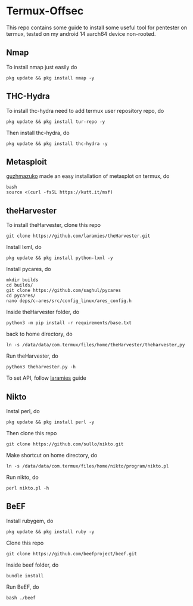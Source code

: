 # Termux-Offsec

This repo contains some guide to install some useful tool for pentester on termux, tested on my android 14 aarch64 device non-rooted.

## Nmap
To install nmap just easily do
```
pkg update && pkg install nmap -y
```

## THC-Hydra
To install thc-hydra need to add termux user repository repo, do
```
pkg update && pkg install tur-repo -y
```
Then install thc-hydra, do
```
pkg update && pkg install thc-hydra -y
```

## Metasploit
[guzhmazuko](https://github.com/gushmazuko/metasploit_in_termux) made an easy installation of metasplot on termux, do
```
bash
source <(curl -fsSL https://kutt.it/msf)
```

## theHarvester
To install theHarvester, clone this repo
```
git clone https://github.com/laramies/theHarvester.git
```
Install lxml, do
```
pkg update && pkg install python-lxml -y
```
Install pycares, do
```
mkdir builds
cd builds/
git clone https://github.com/saghul/pycares
cd pycares/
nano deps/c-ares/src/config_linux/ares_config.h
```
Inside theHarvester folder, do
```
python3 -m pip install -r requirements/base.txt
```
back to home directory, do
```
ln -s /data/data/com.termux/files/home/theHarvester/theharvester,py
```
Run theHarvester, do
```
python3 theharvester.py -h
```
To set API, follow [laramies](https://github.com/laramies/theHarvester/wiki/Installation#api-keys) guide

## Nikto
Instal perl, do
```
pkg update && pkg install perl -y
```
Then clone this repo
```
git clone https://github.com/sullo/nikto.git
```
Make shortcut on home directory, do
```
ln -s /data/data/com.termux/files/home/nikto/program/nikto.pl
```
Run nikto, do
```
perl nikto.pl -h
```

## BeEF
Install rubygem, do
```
pkg update && pkg install ruby -y
```
Clone this repo
```
git clone https://github.com/beefproject/beef.git
```
Inside beef folder, do
```
bundle install
```
Run BeEF, do
```
bash ./beef
```